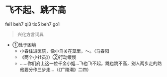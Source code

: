 # 飞不起、跳不高
fei1 beh7 qi3 tio5 beh7 go1
> 兴化方言词典
- ①处于困境
  - 小春住进医院，像小鸟关在笼里，～。（马春阳
  - 《两个小社员》）②行动缓慢
  - ……你们府上这一位千金小姐…飞也飞不起，跳也跳不高，别人两步走的路他要分作三步走…（《广陵潮》二四）
